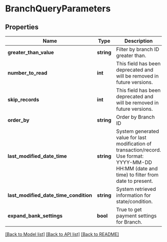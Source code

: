 # BranchQueryParameters

## Properties
Name | Type | Description | Notes
------------ | ------------- | ------------- | -------------
**greater_than_value** | **string** | Filter by branch ID greater than. | [optional] 
**number_to_read** | **int** | This field has been deprecated and will be removed in future versions. | [optional] 
**skip_records** | **int** | This field has been deprecated and will be removed in future versions. | [optional] 
**order_by** | **string** | Order by Branch ID | [optional] 
**last_modified_date_time** | **string** | System generated value for last modification of transaction/record. Use format: YYYY-MM-DD HH:MM (date and time) to filter from date to present. | [optional] 
**last_modified_date_time_condition** | **string** | System retrieved information for state/condition. | [optional] 
**expand_bank_settings** | **bool** | True to get payment settings for Branch. | [optional] 

[[Back to Model list]](../README.md#documentation-for-models) [[Back to API list]](../README.md#documentation-for-api-endpoints) [[Back to README]](../README.md)


